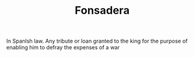 ---
title: Fonsadera
letter: F
permalink: "/definitions/bld-fonsadera.html"
body: In Spanlsh law. Any tribute or loan granted to the king for the purpose of enabling
  him to defray the expenses of a war
published_at: '2018-07-07'
source: Black's Law Dictionary 2nd Ed (1910)
layout: post
---